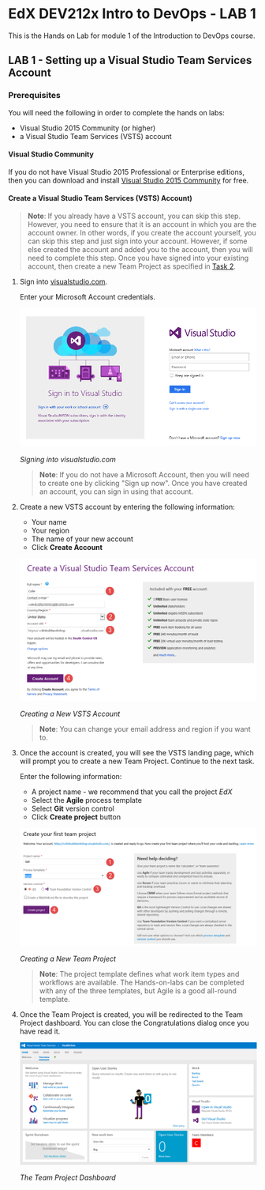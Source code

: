 # EdX DEV212x Intro to DevOps - LAB 1 #
This is the Hands on Lab for module 1 of the Introduction to DevOps course.

## LAB 1 - Setting up a Visual Studio Team Services Account ##

### Prerequisites ###
You will need the following in order to complete the hands on labs:

- Visual Studio 2015 Community (or higher) 
- a Visual Studio Team Services (VSTS) account

#### Visual Studio Community ####
If you do not have Visual Studio 2015 Professional or Enterprise editions, then you can download and
install [Visual Studio 2015 Community](https://www.visualstudio.com/en-us/products/visual-studio-community-vs.aspx) for free.

#### Create a Visual Studio Team Services (VSTS) Account) ####
> **Note**: If you already have a VSTS account, you can skip this step. However, you need to ensure that it is an account in which you are the account owner. In other words, if you create the account yourself, you can skip this step and just sign into your account. However, if some else created the account and added you to the account, then you will need to complete this step. Once you have signed into your existing account, then create a new Team Project as specified in [Task 2](#Ex4Task2).

1. Sign into [visualstudio.com](https://go.microsoft.com/fwlink/?LinkId=307137).

    Enter your Microsoft Account credentials.

    ![Signing in to visualstudio.com](media/vsts-signin-no-account.png "Signing into visualstudio.com")

    _Signing into visualstudio.com_

    > **Note**: If you do not have a Microsoft Account, then you will need to create one by clicking "Sign up now". Once you have created an account, you can sign in using that account.

1. Create a new VSTS account by entering the following information:

    - Your name
    - Your region
    - The name of your new account
    - Click **Create Account**

    ![Creating a New VSTS Account](media/vsts-new-account-form.png "Creating a New VSTS Account")

    _Creating a New VSTS Account_

    > **Note**: You can change your email address and region if you want to.    

1. Once the account is created, you will see the VSTS landing page, which will prompt you to create a new Team Project. Continue to the next task.
    
    Enter the following information:
    - A project name - we recommend that you call the project _EdX_
    - Select the **Agile** process template
    - Select **Git** version control
    - Click **Create project** button

    ![Creating a New Team Project](media/vsts-new-team-project.png "Creating a New Team Project")

    _Creating a New Team Project_

    > **Note**: The project template defines what work item types and workflows are available. The Hands-on-labs can be completed with any of the three
    templates, but Agile is a good all-round template.

1. Once the Team Project is created, you will be redirected to the Team Project dashboard. You can close the Congratulations dialog once you have read it.

    ![The Team Project Dashboard](media/vsts-team-project-dashboard.png "The Team Project Dashboard")

    _The Team Project Dashboard_
